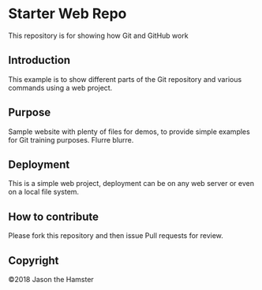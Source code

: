 # Starter Web Repo

This repository is for showing how Git and GitHub work

## Introduction

This example is to show different parts of the Git repository and various commands using a web project. 

## Purpose

Sample website with plenty of files for demos, to provide simple examples for Git training purposes. Flurre blurre. 

## Deployment

This is a simple web project, deployment can be on any web server or even on a local file system. 

## How to contribute
Please fork this repository and then issue Pull requests for review.

## Copyright
©2018 Jason the Hamster

